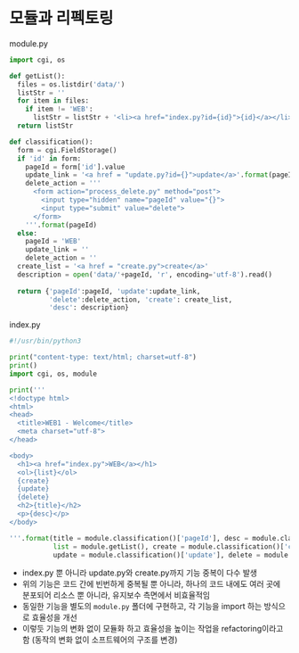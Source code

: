 # 모듈과 리펙토링

module.py

```python
import cgi, os

def getList():
  files = os.listdir('data/')
  listStr = ''
  for item in files:
    if item != 'WEB':
      listStr = listStr + '<li><a href="index.py?id={id}">{id}</a></li>'.format(id=item)
  return listStr

def classification():
  form = cgi.FieldStorage()
  if 'id' in form:
    pageId = form['id'].value
    update_link = '<a href = "update.py?id={}">update</a>'.format(pageId)
    delete_action = '''
      <form action="process_delete.py" method="post">
        <input type="hidden" name="pageId" value="{}">
        <input type="submit" value="delete">
      </form>
    '''.format(pageId)
  else:
    pageId = 'WEB'
    update_link = ''
    delete_action = ''
  create_list = '<a href = "create.py">create</a>'
  description = open('data/'+pageId, 'r', encoding='utf-8').read()
    
  return {'pageId':pageId, 'update':update_link,
          'delete':delete_action, 'create': create_list,
          'desc': description}
```

index.py

```python
#!/usr/bin/python3

print("content-type: text/html; charset=utf-8")
print()
import cgi, os, module

print('''
<!doctype html>
<html>
<head>
  <title>WEB1 - Welcome</title>
  <meta charset="utf-8">
</head>

<body>
  <h1><a href="index.py">WEB</a></h1>
  <ol>{list}</ol>
  {create}
  {update}
  {delete}
  <h2>{title}</h2>
  <p>{desc}</p>
</body>

'''.format(title = module.classification()['pageId'], desc = module.classification()['desc'], 
           list = module.getList(), create = module.classification()['create'],
           update = module.classification()['update'], delete = module.classification()['delete']))

```

- index.py 뿐 아니라 update.py와 create.py까지 기능 중복이 다수 발생
- 위의 기능은 코드 간에 빈번하게 중복될 뿐 아니라, 하나의 코드 내에도 여러 곳에 분포되어 리소스 뿐 아니라, 유지보수 측면에서 비효율적임
- 동일한 기능을 별도의 `module.py` 폴더에 구현하고, 각 기능을 import 하는 방식으로 효율성을 개선
- 이렇듯 기능의 변화 없이 모듈화 하고 효율성을 높이는 작업을 refactoring이라고 함 (동작의 변화 없이 소프트웨어의 구조를 변경)